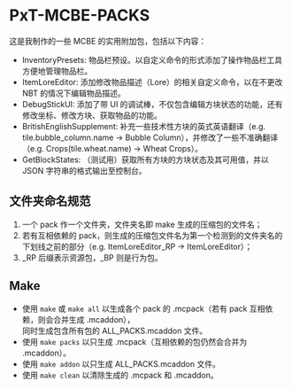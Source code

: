 # PxT-MCBE-PACKS

这是我制作的一些 MCBE 的实用附加包，包括以下内容：

- InventoryPresets: 物品栏预设。以自定义命令的形式添加了操作物品栏工具方便地管理物品栏。
- ItemLoreEditor: 添加修改物品描述（Lore）的相关自定义命令，以在不更改 NBT 的情况下编辑物品描述。
- DebugStickUI: 添加了带 UI 的调试棒，不仅包含编辑方块状态的功能，还有修改坐标、修改方块、获取物品的功能。
- BritishEnglishSupplement: 补充一些技术性方块的英式英语翻译（e.g. tile.bubble_column.name →
Bubble Column），并修改了一些不准确翻译（e.g. Crops(tile.wheat.name) → Wheat Crops）。
- GetBlockStates: （测试用）获取所有方块的方块状态及其可用值，并以 JSON 字符串的格式输出至控制台。

## 文件夹命名规范

1. 一个 pack 作一个文件夹，文件夹名即 make 生成的压缩包的文件名；
2. 若有互相依赖的 pack，则生成的压缩包文件名为第一个检测到的文件夹名的下划线之前的部分（e.g. ItemLoreEditor_RP → ItemLoreEditor）；
3. _RP 后缀表示资源包，_BP 则是行为包。

## Make

- 使用 `make` 或 `make all` 以生成各个 pack 的 .mcpack（若有 pack 互相依赖，则会合并生成 .mcaddon），\
同时生成包含所有包的 ALL\_PACKS.mcaddon 文件。
- 使用 `make packs` 以只生成 .mcpack（互相依赖的包仍然会合并为 .mcaddon）。
- 使用 `make addon` 以只生成 ALL\_PACKS.mcaddon 文件。
- 使用 `make clean` 以清除生成的 .mcpack 和 .mcaddon。

